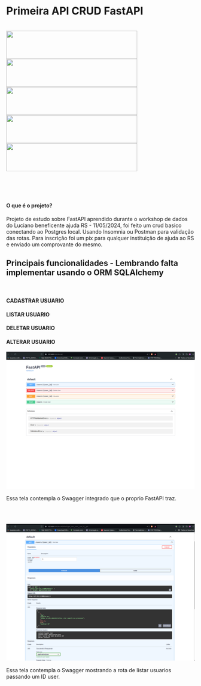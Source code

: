 <h1> Primeira API CRUD FastAPI </h1>

<div style="display: inline_block"><br>



<img align="center" height="75px" width="350px" src="https://cdn.jsdelivr.net/gh/devicons/devicon@latest/icons/postgresql/postgresql-original.svg" />
          

<img align="center" height="75px" width="350px" src="https://cdn.jsdelivr.net/gh/devicons/devicon@latest/icons/python/python-plain-wordmark.svg" />


<img align="center" height="75px" width="350px" src="https://cdn.jsdelivr.net/gh/devicons/devicon@latest/icons/insomnia/insomnia-original-wordmark.svg" />


<img align="center" height="75px" width="350px" src="https://cdn.jsdelivr.net/gh/devicons/devicon@latest/icons/fastapi/fastapi-original-wordmark.svg" />
          

<img align="center" height="75px" width="350px" src="https://cdn.jsdelivr.net/gh/devicons/devicon@latest/icons/swagger/swagger-original-wordmark.svg" />
          



<div>

<div style="display: inline_block"><br>


</div>

##

<br>


<h4> O que é o projeto? </h4>

<p> Projeto de estudo sobre FastAPI aprendido durante o workshop de dados do Luciano beneficente ajuda RS - 11/05/2024, foi feito um crud basico conectando ao Postgres local. Usando Insomnia ou Postman para validação das rotas. Para inscrição foi um pix para qualquer instituição de ajuda ao RS e enviado um comprovante do mesmo. 
</p>

##

<h2> Principais funcionalidades - Lembrando falta implementar usando o ORM SQLAlchemy </h2>

<br>

<h4> CADASTRAR USUARIO </h4>
<h4> LISTAR USUARIO </h4>
<h4> DELETAR USUARIO </h4>
<h4> ALTERAR USUARIO </h4>

<img src="prints/Captura de tela de 2024-05-11 23-50-10.png">

<p> Essa tela contempla o Swagger integrado que o proprio FastAPI traz.</p>

<br>

##

<img src="prints/Captura de tela de 2024-05-11 23-50-58.png">

<p> Essa tela contempla o Swagger mostrando a rota de listar usuarios passando um ID user.</p>
